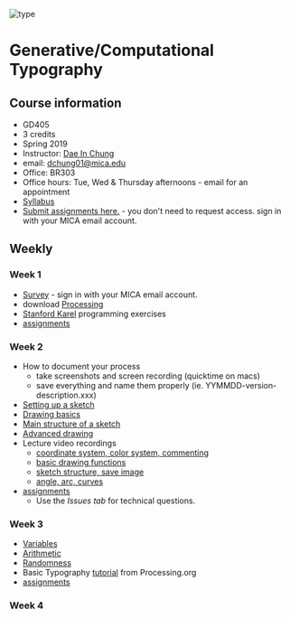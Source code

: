 ![type](images/type-anim.gif)

# Generative/Computational Typography

## Course information
- GD405
- 3 credits
- Spring 2019
- Instructor: [Dae In Chung](http://paperdove.com)
- email: [dchung01@mica.edu](mailto:dchung01@mica.edu)
- Office: BR303
- Office hours: Tue, Wed & Thursday afternoons - email for an appointment
- [Syllabus](files/MICA-19SP-GD405-Syllabus.pdf)
- [Submit assignments here.](https://drive.google.com/drive/folders/1j6vehzcndAXkGYJk5uqRFyi9MuVnvGwE?usp=sharing) - you don't need to request access. sign in with your MICA email account.


## Weekly

### Week 1
- [Survey](https://goo.gl/forms/dXS1OOjouX3uKIxD3) - sign in with your MICA email account.
- download [Processing](http://processing.org)
- [Stanford Karel](http://stanford.edu/%7Ecpiech/karel/learn.html) programming exercises
- [assignments](lectures/w1-assignments.md)

### Week 2
- How to document your process
  - take screenshots and screen recording (quicktime on macs)
  - save everything and name them properly (ie. YYMMDD-version-description.xxx)
- [Setting up a sketch](lectures/w2-setting-up-sketch.md)
- [Drawing basics](lectures/w2-drawing-basics.md) 
- [Main structure of a sketch](lectures/w2-main-structure.md)
- [Advanced drawing](lectures/w2-drawing-advanced.md)
- Lecture video recordings
  - [coordinate system, color system, commenting](https://youtu.be/uPo3v4kdSNo)
  - [basic drawing functions](https://youtu.be/S7aYGn3Ftuw)
  - [sketch structure, save image](https://youtu.be/kJitjKtY8nk)
  - [angle, arc, curves](https://youtu.be/C0pGhc-QRsg)
- [assignments](lectures/w2-assignments.md)
  - Use the *Issues tab* for technical questions.

### Week 3
- [Variables](lectures/w3-variables.md)
- [Arithmetic](lectures/w3-arithmetic.md)
- [Randomness](lectures/w3-randomness.md)
- Basic Typography [tutorial](https://processing.org/tutorials/typography/) from Processing.org
- [assignments](lectures/w3-assignments.md)

### Week 4

<!--
- [Type Setting](lectures/w3-type-setting.md) - function and transformation
  - [Processing transformation tutorial](https://processing.org/tutorials/transform2d/)
  - [p5.js transformation tutorial](https://creative-coding.decontextualize.com/transformations-and-functions/)
- How to set minimum and maximum values
  - [map()](https://processing.org/reference/map_.html)
  - [constrain()](https://processing.org/reference/constrain_.html)
- [assignments](lectures/w4-assignments.md)

### Week 5
- [Conditionals](lectures/w5-conditionals.md)
- [Page Setting](lectures/w5-page-setting.md): typing, margin, etc.
- [How to export to Image formats](lectures/w5-image-export.md)
- How to export to PDF
  - [Tutorial on Processing.org](https://processing.org/reference/libraries/pdf/index.html)
  - Download [example files](files/pdf-saving-in-processing.zip).
- [assignments](lectures/w5-assignments.md)

### Week 6
- Loops
  - [challenges](lectures/w6-loop-challenge.md)
- [Processing transformation tutorial](https://processing.org/tutorials/transform2d/)
- [Typographic patterns](lectures/w6-type-patterns.md)
- [Radial patterns](lectures/w6-radial-patterns.md)
- [assignments](lectures/w6-assignments.md)

### Week 7
- [Problems with your code?](lectures/w7-problem-solving-tips.md)
- [review](lectures/w7-review.md)
- Object / Class
  - [Tutorial from processing.org](https://processing.org/tutorials/objects/)
- [assignments](lectures/w7-assignments.md)

### Week 8
- High resolution display (ie. apple retina): `pixelDensity(2)` or `pixelDensity(displayDensity())`
- Object review
  - [Glyph object](lectures/w8-object-glyph.md)
  - [rain drop exercise](lectures/w8-object-raindrop.md)
- [Array](lectures/w8-array.md)
  - [Array tutorial from Processing.org](https://processing.org/tutorials/arrays/)
  - [Bouncing balls with array](lectures/w8-array-bouncing-ball.md)
- [assignments](lectures/w8-assignments.md)

### Week 9
*No class - Spring Break*

### Week 10
- [Type Setting with Array](lectures/w10-array-type-setting.md)
- Motion
  - [Motion basics](lectures/w10-motion.md)
  - [Trigonometry](lectures/w10-trigonometry.md)
  - [Interpolation](lectures/w10-interpolation.md)
- **[Final Project](lectures/proj-final.md)** 
- [assignments](lectures/w10-assignments.md)

### Week 11
- Final project initial research review
- [assignments](lectures/w11-assignments.md)


### Week 12
- Idea/research presentation
- Assignment
  - continue to develop your project. Present the first working prototype (not just a design mockup) next week. 
  
### Week 13
- Review prototypes
- Bitmap font: download [code examples](https://github.com/cdaein/mica-gd405/blob/spring2018/files/bitmap-font.zip).
- Assignment
  - continue to work on your project according to your schedule. Present the updated prototype next week.
  - Next week, we will have workshops with Zach Lieberman. You will need to bring your own laptops (if you don't have one, let me know asap.) We do not know yet what will be the workshop topics. 
  - Just to be on the safe side, 
    - install [Brackets](http://brackets.io). 
    - install [p5.js](https://p5js.org). 
    - install [paper.js](http://paperjs.org).


### Week 14
- Review prototypes
- Zach Lieberman's Workshop; pizza will be provided.

### Week 15
- Course evaluation
- work in class
- Assignment:
  - Finish the project.
  - **TEST before you submit.** Make sure it's working correctly.
  - Prepare the final PDF presentation. Don't just show your work. Walk us through your process. Pretend the audience doesn't know anything. Rehearse what you will talk about.
  - Upload all the files on Google Drive. (code, other supporting materials and PDF documentation)
  
### Week 16
- Final presentation
-->

<!--    
- [animation transition example](http://codepen.io/cdaein/pen/gWadZG)
-->


